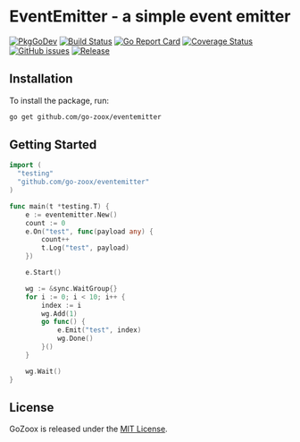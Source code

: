 # EventEmitter - a simple event emitter

[![PkgGoDev](https://pkg.go.dev/badge/github.com/go-zoox/eventemitter)](https://pkg.go.dev/github.com/go-zoox/eventemitter)
[![Build Status](https://github.com/go-zoox/eventemitter/actions/workflows/ci.yml/badge.svg?branch=master)](https://github.com/go-zoox/eventemitter/actions/workflows/ci.yml)
[![Go Report Card](https://goreportcard.com/badge/github.com/go-zoox/eventemitter)](https://goreportcard.com/report/github.com/go-zoox/eventemitter)
[![Coverage Status](https://coveralls.io/repos/github/go-zoox/eventemitter/badge.svg?branch=master)](https://coveralls.io/github/go-zoox/eventemitter?branch=master)
[![GitHub issues](https://img.shields.io/github/issues/go-zoox/eventemitter.svg)](https://github.com/go-zoox/eventemitter/issues)
[![Release](https://img.shields.io/github/eventemitter/go-zoox/eventemitter.svg?label=Release)](https://github.com/go-zoox/eventemitter/tags)

## Installation
To install the package, run:
```bash
go get github.com/go-zoox/eventemitter
```

## Getting Started

```go
import (
  "testing"
  "github.com/go-zoox/eventemitter"
)

func main(t *testing.T) {
	e := eventemitter.New()
	count := 0
	e.On("test", func(payload any) {
		count++
		t.Log("test", payload)
	})

	e.Start()

	wg := &sync.WaitGroup{}
	for i := 0; i < 10; i++ {
		index := i
		wg.Add(1)
		go func() {
			e.Emit("test", index)
			wg.Done()
		}()
	}

	wg.Wait()
}
```

## License
GoZoox is released under the [MIT License](./LICENSE).